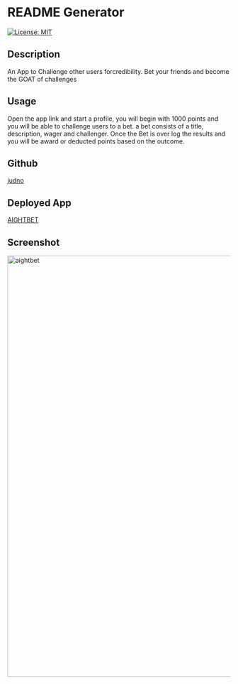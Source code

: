 # README Generator

[![License: MIT](https://img.shields.io/badge/License-MIT-yellow.svg)](https://opensource.org/licenses/MIT)

## Description

An App to Challenge other users forcredibility.
Bet your friends and become the GOAT of challenges

## Usage

Open the app link and start a profile, you will begin with 1000 points and you will be able to challenge users to a bet.
a bet consists of a title, description, wager and challenger.
Once the Bet is over log the results and you will be award or deducted points based on the outcome.

## Github

[judno](https://github.com/judno)

## Deployed App

[AIGHTBET](https://aightbet.herokuapp.com/)

## Screenshot

<img width="949" alt="aightbet" src="https://user-images.githubusercontent.com/69154965/108624597-f427cf00-7499-11eb-9518-b06e75893e00.png">
